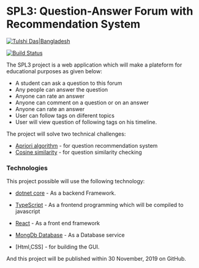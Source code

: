 # SPL3: Question-Answer Forum with Recommendation System

[![Tulshi Das|Bangladesh](https://raw.githubusercontent.com/TulshiDas39/spl3/master/ForumApi/ClientApp/src/assets/hand.ico)](https://github.com/TulshiDas39/spl3)

[![Build Status](https://travis-ci.org/joemccann/dillinger.svg?branch=master)](https://travis-ci.org/joemccann/dillinger)

The SPL3 project is a web application which will make a plateform for educational purposes as given below:

  - A student can ask a question to this forum
  - Any people can answer the question
  - Anyone can rate an answer
  - Anyone can comment on a question or on an answer
  - Anyone can rate an answer
  - User can follow tags on diiferent topics
  - User will view question of following tags on his timeline.

The project will solve two technical challenges:

  * [Apriori algorithm](https://en.wikipedia.org/wiki/Apriori_algorithm) - for question recommendation system
  * [Cosine similarity](https://en.wikipedia.org/wiki/Cosine_similarity) - for question similarity checking


### Technologies

This project possible will use the following technology:
* [dotnet core](https://dotnet.microsoft.com/) - As a backend Framework.
* [TypeScript](https://www.typescriptlang.org/index.html) - As a frontend programming which will be compiled to javascript
* [React](https://reactjs.org/docs/introducing-jsx.html) - As a front end framework
* [MongDb Database](https://www.mongodb.com/) - As a Database service

* [Html,CSS] - for building the GUI.


And this project will be published within 30 November, 2019 on GitHub.

